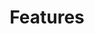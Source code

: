 ---
title: Features
layout: features
draft: false
features:
  - title: "Overview activities"
    number: "01."
    contents:
      - icon: "/images/IconFilter.svg"
        description: "Filtering by project team or personal"
      - icon: "/images/IconCalendar.svg"
        description: "Support list view and calendar view"
      - icon: "/images/IconChart.svg"
        description: "Beat progress chart overview"
    images:
      - "/images/ManageActivities.png"

  - title: "Overview project health"
    number: "02."
    contents:
      - icon: "/images/IconEstimate.svg"
        description: "Estimate project budget"
      - icon: "/images/IconProject.svg"
        description: "Overview project health"
    images: 
      - "/images/ManageHeath.png"

  - title: "Customer management"
    number: "03."
    contents:
      - icon: "/images/IconCustomer.svg"
        description: "Customer management"
      - icon: "/images/IconContact.svg"
        description: "Support customer contacts"
    images:
      - "/images/ManageCustomer.png"

  - title: "Task management"
    number: "04."
    contents:
      - icon: "/images/IconProject.svg"
        description: "Support scrum board view"
      - icon: "/images/IconAdvance.svg"
        description: "Support advanced filtering"
      - icon: "/images/IconCode.svg"
        description: "Support markdown format"
    images:
      - "/images/ManageTask.png"

  - title: "Attendance management"
    number: "05."
    contents:
      - icon: "/images/IconApprove.svg"
        description: "Approval"
      - icon: "/images/IconPieChart.svg"
        description: "Calculate time spent on activities"
    images:
      - "/images/ManageAttendance.png"

  - title: "Tailored themes"
    number: "06."
    contents:
      - icon: "/images/IconColor.svg"
        description: "Accent color"
      - icon: "/images/IconTheme.svg"
        description: "Theme background"
    images:
      - "/images/ManageTheme.png"

call_to_action:
  title: One simple solution for following whatever your company requires
  content: ""
  button:
    enable: true
    label: "Try Taimi for free"
    link: "#"
---